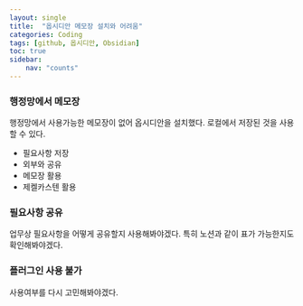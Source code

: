 ```yaml
---
layout: single
title:  "옵시디안 메모장 설치와 어려움"
categories: Coding
tags: [github, 옵시디안, Obsidian]
toc: true
sidebar:
    nav: "counts"
---
```


### 행정망에서 메모장

행정망에서 사용가능한 메모장이 없어 옵시디안을 설치했다.
로컬에서 저장된 것을 사용할 수 있다.
- 필요사항 저장
- 외부와 공유
- 메모장 활용
- 제켈카스텐 활용

### 필요사항 공유

업무상 필요사항을 어떻게 공유할지 사용해봐야겠다.
특히 노션과 같이 표가 가능한지도 확인해봐야겠다.

### 플러그인 사용 불가

사용여부를 다시 고민해봐야겠다.